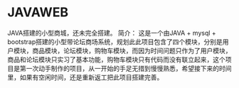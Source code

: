 # JAVAWEB
JAVA搭建的小型商城，还未完全搭建。
简介：
这是一个由JAVA + mysql + bootstrap搭建的小型带论坛商场系统，规划此此项目包含了四个模块，分别是用户模块，商品模块，论坛模块，购物车模块，而因为时间问题只作为了用户模块，商品和论坛模块只实习了基本功能，购物车模块只有代码而没有联立起来，这个项目是第一次动手制作的项目，从一开始的手足无措到慢慢熟悉，希望接下来的时间里，如果有空闲时间，还是重新返工把此项目搭建完善。
